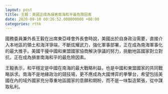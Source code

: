 ```yaml
---
layout: post
title: 王毅：美國正成為損害南海和平最危險因素
date: 2020-09-10 00:26:52.000000000 +08:00
categories: rthk
---
```


國務委員兼外長王毅在出席東亞峰會外長會時說，美國出於自身政治需要，直接介入本地區的領土和海洋爭端，不斷炫耀武力，強化軍事部署，正在成為南海軍事化的最大推手。美國干擾中國和東盟國家協商解決爭議的努力，挑動地區國家對立對抗，正在成為損害南海和平的最危險因素。

王毅表示，和平穩定是中國在南海的最大戰略利益，也是中國和東盟國家的共同戰略訴求。南海不是地緣政治的競技場，更不應成為大國博弈的拳擊台，希望包括美國在內的域外國家充分尊重地區國家的意願和期盼，而不是一味製造緊張，從中謀取私利。
